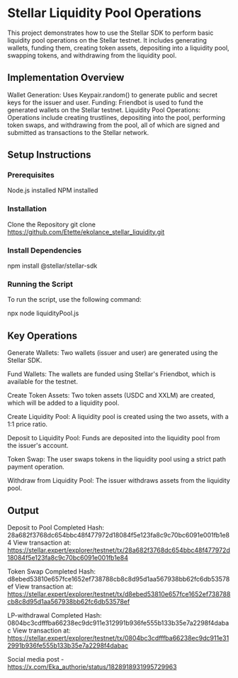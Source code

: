 # Stellar Liquidity Pool Operations
This project demonstrates how to use the Stellar SDK to perform basic liquidity pool operations on the Stellar testnet. It includes generating wallets, funding them, creating token assets, depositing into a liquidity pool, swapping tokens, and withdrawing from the liquidity pool.

## Implementation Overview
Wallet Generation: Uses Keypair.random() to generate public and secret keys for the issuer and user.
Funding: Friendbot is used to fund the generated wallets on the Stellar testnet.
Liquidity Pool Operations: Operations include creating trustlines, depositing into the pool, performing token swaps, and withdrawing from the pool, all of which are signed and submitted as transactions to the Stellar network.

## Setup Instructions

### Prerequisites
Node.js installed
NPM installed

### Installation
Clone the Repository
git clone https://github.com/Etette/ekolance_stellar_liquidity.git

### Install Dependencies
npm install @stellar/stellar-sdk

### Running the Script
To run the script, use the following command:

npx node liquidityPool.js


## Key Operations
Generate Wallets: Two wallets (issuer and user) are generated using the Stellar SDK.

Fund Wallets: The wallets are funded using Stellar's Friendbot, which is available for the testnet.

Create Token Assets: Two token assets (USDC and XXLM) are created, which will be added to a liquidity pool.

Create Liquidity Pool: A liquidity pool is created using the two assets, with a 1:1 price ratio.

Deposit to Liquidity Pool: Funds are deposited into the liquidity pool from the issuer's account.

Token Swap: The user swaps tokens in the liquidity pool using a strict path payment operation.

Withdraw from Liquidity Pool: The issuer withdraws assets from the liquidity pool.


## Output

Deposit to Pool Completed
 Hash: 28a682f3768dc654bbc48f477972d18084f5e123fa8c9c70bc6091e001fb1e84
View transaction at: https://stellar.expert/explorer/testnet/tx/28a682f3768dc654bbc48f477972d18084f5e123fa8c9c70bc6091e001fb1e84

Token Swap Completed
 Hash: d8ebed53810e657fce1652ef738788cb8c8d95d1aa567938bb62fc6db53578ef
View transaction at: https://stellar.expert/explorer/testnet/tx/d8ebed53810e657fce1652ef738788cb8c8d95d1aa567938bb62fc6db53578ef

LP-withdrawal Completed
 Hash: 0804bc3cdfffba66238ec9dc911e312991b936fe555b133b35e7a2298f4dabac
View transaction at: https://stellar.expert/explorer/testnet/tx/0804bc3cdfffba66238ec9dc911e312991b936fe555b133b35e7a2298f4dabac

Social media post - https://x.com/Eka_authorie/status/1828918931995729963